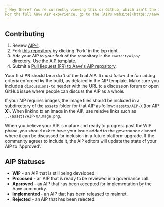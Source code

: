 ```yaml
---
👋 Hey there! You're currently viewing this on Github, which isn't the intended experience.
For the full Aave AIP experience, go to the [AIPs website](https://aave.github.io/aip/)
---
```


## Contributing

1. Review [AIP-1](./aip/aip-1/).
2. Fork [this repository](https://github.com/aave/aip) by clicking 'Fork' in the top right.
3. Add your AIP to your fork of the repository in the `content/aips/` directory. Use the [AIP template](https://github.com/aave/aip/blob/master/aip-X.md).
4. Submit a [Pull Request (PR) to Aave's AIP repository](https://github.com/aave/aip/pulls).

Your first PR should be a draft of the final AIP. It must follow the formatting criteria enforced by the build, as detailed in the AIP template. Make sure you include a `discussions-to` header with the URL to a discussion forum or open GitHub issue where people can discuss the AIP as a whole.

If your AIP requires images, the image files should be included in a subdirectory of the `assets` folder for that AIP as follow: `assets/AIP-X` (for AIP **X**). When linking to an image in the AIP, use relative links such as `../assets/AIP-X/image.png`.

When you believe your AIP is mature and ready to progress past the WIP phase, you should ask to have your issue added to the governance discord where it can be discussed for inclusion in a future platform upgrade. If the community agrees to include it, the AIP editors will update the state of your AIP to 'Approved'.

## AIP Statuses

- **WIP** - an AIP that is still being developed.
- **Proposed** - an AIP that is ready to be reviewed in a governance call.
- **Approved** - an AIP that has been accepted for implementation by the Aave community.
- **Implemented** - an AIP that has been released to mainnet.
- **Rejected** - an AIP that has been rejected.
